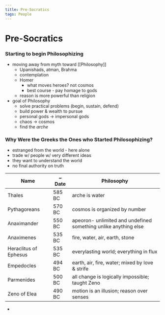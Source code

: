```yaml
---
title: Pre-Socratics
tags: People
---
```


# Pre-Socratics

### Starting to begin Philosophizing
- moving away from myth toward [[Philosophy]]
	- Upanishads, atman, Brahma
	- contemplation
	- Homer
		- what moves heroes? not cosmos
		- best course - pay homage to gods
	- reason is more powerful than religion
- goal of Philosophy
	- solve practical problems (begin, sustain, defend)
	- build power & wealth to pursue
	- personal gods -> impersonal gods
	- chaos -> cosmos
	- find the *arche*


### Why Were the Greeks the Ones who Started Philosophizing?
- estranged from the world - here alone
- trade w/ people w/ very different ideas
- they want to understand the world
- no final authority on truth


| Name                  | ~ Date | Philosophy                                                      |
| --------------------- | ------ | --------------------------------------------------------------- |
| Thales                | 585 BC | arche is water                                                  |
| Pythagoreans          | 570 BC | cosmos is organized by number                                   |
| Anaximander           | 550 BC | apeoron- unlimited and undefined something unlike anything else |
| Anaximenes            | 535 BC | fire, water, air, earth, stone                                  |
| Heraclitus of Ephesus | 535 BC | everylasting world; everything in flux                          |
| Empedocles            | 494 BC | earth, air, fire, water; mixed by love & strife                 |
| Parmenides            | 500 BC | all change is logically impossible; taught Zeno                 |
| Zeno of Elea          | 490 BC | motion is an illusion; reason over senses                       |



- 